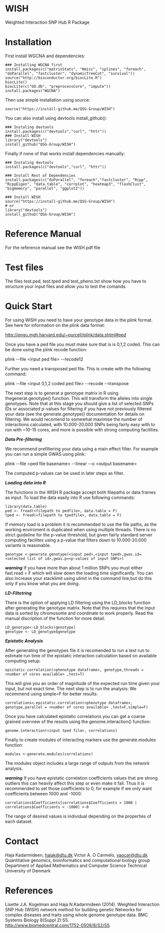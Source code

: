 # WISH

Weighted Interaction SNP Hub R Package

# Installation

First install WGCNA and dependencies:

```
### Installing WGCNA first
install.packages(c("matrixStats", "Hmisc", "splines", "foreach", "doParallel", "fastcluster", "dynamicTreeCut", "survival"))
source("http://bioconductor.org/biocLite.R")
biocLite()
biocLite(c("GO.db", "preprocessCore", "impute"))
install.packages("WGCNA")
```

Then use simple installation using source:

```
source("https://install-github.me/QSG-Group/WISH")
```


You can also install using devtools install_github():

```
### Instaling devtools
install.packages(c("devtools","curl", "httr"))
### Install WISH
library("devtools")
install_github("QSG-Group/WISH")
```

Finally if none of that works install dependencies manually:

```
### Instaling devtools
install.packages(c("devtools","curl", "httr"))

### Install Rest of Dependencies
install.packages(c("doParallel", "foreach","fastcluster", "Rcpp", "RcppEigen", "data.table", "corrplot", "heatmap3", "flashClust", "bigmemory", "parallel", "ggplot2"))

### Install WISH
source("https://install-github.me/QSG-Group/WISH")
# or
library("devtools")
install_github("QSG-Group/WISH")

```

# Reference Manual

For the reference manual see the WISH.pdf file

# Test files

The files test.ped, test.tped and test_pheno.txt show how you have to structure your input files
and allow you to test the comands.

# Quick Start
For using WISH you need to have your genotype data in the plink format.
See here for information on the plink data format:

http://pngu.mgh.harvard.edu/~purcell/plink/data.shtml#ped

Once you have a ped file you must make sure that is is 0,1,2 coded.
This can be done using the plink recode function:

plink --file \<input ped file\> --recode12

Further you need a transposed ped file. This is create with the following
command:

plink --file \<input 0,1,2 coded ped file\> --recode --transpose

The next step is to generat a genotype matrix in R using thegenerat.genotype() function. 
This will transform the alleles into single genotypes. Note that at this stage 
you should give a list of selected SNPs IDs or associated p-values for filtering
if you have not previously filtered your data (see the generate.genotype() documentation for
details on filtering. We would recomend to somewhat maximise the number of interactions calculated, 
with 10.000-20.000 SNPs being fairly easy with to run with ~10-15 cores, and more is possible
with strong computing facilities.

***Data Pre-filtering***

We recommend prefiltering your data using a main effect filter. For example you can run a simple GWAS using plink:

plink --file \<ped file basename\> --linear --o \<output basename\>

The computed p-values can be used in later steps as filter. 

***Loading data into R***

The functions in the WISH R package accept both filepaths or data frames as input. To load the data easily into R
use following commands:
```
library(data.table)
ped <- fread(<filepath to pedfile>, data.table = F)
tped <- fread(<filepath to tpedfile>, data.table = F)
```
If memory load is a problem it is recommended to use the file paths, as the working enviroment
is duplicated when using multiple threads.
There is no strict guideline for the p-value threshold, but 
given fairly standard server computing facilites using a p-value that filters down to 10.000-20.000 variants is reasonable.

```
genotype <-generate.genotype(<input ped>,<input tped>,gwas.id=<selected list of id>,gwas.p=<p-values of input SNPs>)
```

***warning*** If you have more than about 1 million SNPs you must either fast.read = F which will slow down the loading time significantly.  You can also increase your stacklimit using ulimit in the command line,but do this only if you know what you are doing. 


***LD-Filtetring***

There is the option of applying LD filtering using the LD_blocks function after generating the genotype matrix.
Note that this requires that the input data is sorted by chromosome and coordinate to work properly. Read the 
manual discription of the function for more detail.
```
LD_genotype<-LD_blocks(genotype)
genotype <- LD_genotype$genotype
```

***Epistatic Analysis***

After generating the genotypes file it is recomended to run a test run to estimate run time
of the epistatic interaction calculation based on available computing setup:
```
epistatic.correlation(<phenotype dataframe>, genotype,threads = <number of cores available> ,test=T)
```

This will give you an order of magnitude of the expected run time given your input, but not exact time. The next step is to run the analysis:
We recommend using simple=F for better results:
```
correlations<-epistatic.correlation(<phenotype dataframe>, genotype,parallel = <number of cores available> ,test=F,simple=F)
```
Once you have calculated epistatic correlations you can get a coarse grained overview of the results using
the genome.interaction() function:
```
genome.interaction(<input tped file>, correlations)
```

Finally to create modules of interacting markers use the generate.modules function:
```
modules <-generate.modules(correlations)
```

The modules object includes a large range of outputs from the network analysis. 

***warning*** If you have epistatic correlation coefficients values that are strong outliers this can heavily affect
this step or even make it fail. Thus it is recommended to set those coefficients to 0, for example if we only want 
coefficients between 1000 and -1000:
```
correlations$Coefficients[correlations$Coefficients > 1000 |  correlations$Coefficients < -1000] <-0
```
The range of desired values is individual depending on the properties of each dataset.

# Contact
Haja Kadarmideen, hajak@dtu.dk
Victor A. O Carmelo, vaocar@dtu.dk
Quantitative genomics, bioinformatics and computational biology group
Department of Applied Mathematics and Computer Science
Technical University of Denmark

# References

Lisette J.A. Kogelman and Haja N.Kadarmideen (2014). 
Weighted Interaction SNP Hub (WISH) network method for building genetic 
Networks for complex diseases and traits using whole genome genotype data. 
BMC Systems Biology 8(Suppl 2):S5.  
http://www.biomedcentral.com/1752-0509/8/S2/S5.
